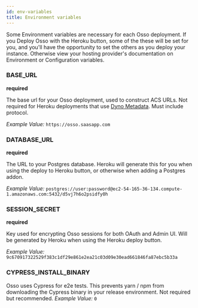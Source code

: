```yaml
---
id: env-variables
title: Environment variables
---
```


Some Environment variables are necessary for each Osso deployment. If you Deploy Osso with the Heroku button, some of the these will be set for you, and you'll have the opportunity to set the others as you deploy your instance. Otherwise view your hosting provider's documentation on Environment or Configuration variables.

### BASE_URL
**required**

The base url for your Osso deployment, used to construct ACS URLs. Not required for Heroku deployments that use [Dyno Metadata](https://devcenter.heroku.com/articles/dyno-metadata). Must include protocol.

_Example Value:_ `https://osso.saasapp.com`

### DATABASE_URL
**required**

The URL to your Postgres database. Heroku will generate this for you when using the deploy to Heroku button, or otherwise when adding a Postgres addon.

_Example Value:_ `postgres://user:password@ec2-54-165-36-134.compute-1.amazonaws.com:5432/d5vj7h6o2psidfy0h`

### SESSION_SECRET
**required**

Key used for encrypting Osso sessions for both OAuth and Admin UI. Will be generated by Heroku when using the Heroku deploy button.

_Example Value:_ `9c670917322529f383c1df29e861e2ea21c03d09e30ead661846fa87ebc5b33a`

### CYPRESS_INSTALL_BINARY
Osso uses Cypress for e2e tests. This prevents yarn / npm from downloading the Cypress binary in your release environment. Not required but recommended.
_Example Value:_ `0`
